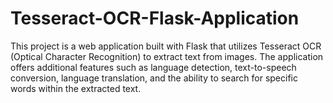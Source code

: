 # Tesseract-OCR-Flask-Application
This project is a web application built with Flask that utilizes Tesseract OCR (Optical Character Recognition) to extract text from images. The application offers additional features such as language detection, text-to-speech conversion, language translation, and the ability to search for specific words within the extracted text.
